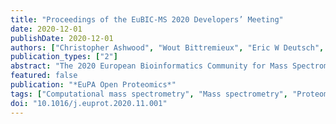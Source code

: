 ```yaml
---
title: "Proceedings of the EuBIC-MS 2020 Developers’ Meeting"
date: 2020-12-01
publishDate: 2020-12-01
authors: ["Christopher Ashwood", "Wout Bittremieux", "Eric W Deutsch", "Nadezhda T Doncheva", "Viktoria Dorfer", "Ralf Gabriels", "Vladimir Gorshkov", "Surya Gupta", "Andrew R Jones", "Lukas Käll", "Dominik Kopczynski", "Lydie Lane", "Ludwig Lautenbacher", "Marc Legeay", "Marie Locard-Paulet", "Bart Mesuere", "Yasset Perez-Riverol", "Eugen Netz", "Julianus Pfeuffer", "Timo Sachsenberg", "Renee Salz", "Patroklos Samaras", "Henning Schiebenhoefer", "Tobias Schmidt", "Veit Schwämmle", "Alessio Soggiu", "Julian Uszkoreit", "Tim Van Den Bossche", "Bart Van Puyvelde", "Joeri Van Strien", "Pieter Verschaffelt", "Henry Webel", "Sander Willems"]
publication_types: ["2"]
abstract: "The 2020 European Bioinformatics Community for Mass Spectrometry (EuBIC-MS) Developers’ meeting was held from January 13th to January 17th 2020 in Nyborg, Denmark. Among the participants were scientists as well as developers working in the field of computational mass spectrometry (MS) and proteomics. The 4-day program was split between introductory keynote lectures and parallel hackathon sessions. During the latter, the participants developed bioinformatics tools and resources addressing outstanding needs in the community. The hackathons allowed less experienced participants to learn from more advanced computational MS experts, and to actively contribute to highly relevant research projects. We successfully produced several new tools that will be useful to the proteomics community by improving data analysis as well as facilitating future research. All keynote recordings are available on https://doi.org/10.5281/zenodo.3890181."
featured: false
publication: "*EuPA Open Proteomics*"
tags: ["Computational mass spectrometry", "Mass spectrometry", "Proteomics", "Bioinformatics"]
doi: "10.1016/j.euprot.2020.11.001"
---
```

